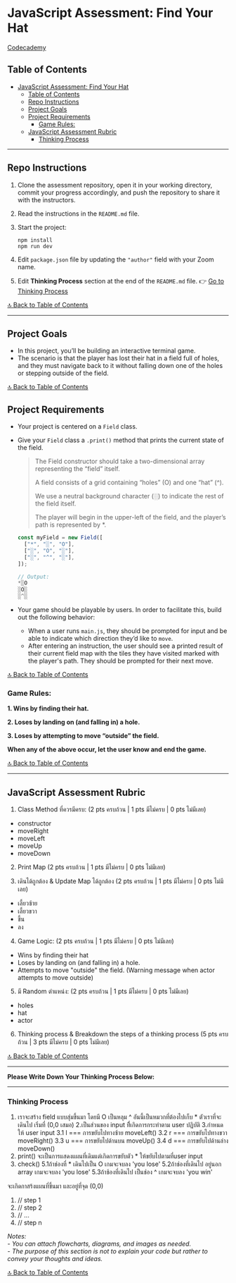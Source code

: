 # JavaScript Assessment: Find Your Hat

[Codecademy](https://www.codecademy.com/projects/practice/find-your-hat)

## Table of Contents

- [JavaScript Assessment: Find Your Hat](#javascript-assessment-find-your-hat)
  - [Table of Contents](#table-of-contents)
  - [Repo Instructions](#repo-instructions)
  - [Project Goals](#project-goals)
  - [Project Requirements](#project-requirements)
    - [Game Rules:](#game-rules)
  - [JavaScript Assessment Rubric](#javascript-assessment-rubric)
    - [Thinking Process](#thinking-process)

---

## Repo Instructions

1. Clone the assessment repository, open it in your working directory, commit your progress accordingly, and push the repository to share it with the instructors.
2. Read the instructions in the `README.md` file.
3. Start the project:

   ```terminal
   npm install
   npm run dev
   ```

4. Edit `package.json` file by updating the `"author"` field with your Zoom name.
5. Edit **Thinking Process** section at the end of the `README.md` file. 👉 [Go to Thinking Process](#thinking-process)

[🔝 Back to Table of Contents](#table-of-contents)

---

## Project Goals

- In this project, you’ll be building an interactive terminal game.
- The scenario is that the player has lost their hat in a field full of holes, and they must navigate back to it without falling down one of the holes or stepping outside of the field.

[🔝 Back to Table of Contents](#table-of-contents)

## Project Requirements

- Your project is centered on a `Field` class.
- Give your `Field` class a `.print()` method that prints the current state of the field.

  > The Field constructor should take a two-dimensional array representing the “field” itself.
  >
  > A field consists of a grid containing “holes” (O) and one “hat” (^).
  >
  > We use a neutral background character (░) to indicate the rest of the field itself.
  >
  > The player will begin in the upper-left of the field, and the player’s path is represented by \*.

  ```js
  const myField = new Field([
  	["*", "░", "O"],
  	["░", "O", "░"],
  	["░", "^", "░"],
  ]);

  // Output:
  *░O
  ░O░
  ░^░

  ```

- Your game should be playable by users. In order to facilitate this, build out the following behavior:

  - When a user runs `main.js`, they should be prompted for input and be able to indicate which direction they’d like to `move`.
  - After entering an instruction, the user should see a printed result of their current field map with the tiles they have visited marked with the player's path. They should be prompted for their next move.

[🔝 Back to Table of Contents](#table-of-contents)

### Game Rules:

**1. Wins by finding their hat.**

**2. Loses by landing on (and falling in) a hole.**

**3. Loses by attempting to move “outside” the field.**

**When any of the above occur, let the user know and end the game.**

[🔝 Back to Table of Contents](#table-of-contents)

---

## JavaScript Assessment Rubric

1. Class Method ที่ควรมีครบ: (2 pts ครบถ้วน | 1 pts มีไม่ครบ | 0 pts ไม่มีเลย)

- constructor
- moveRight
- moveLeft
- moveUp
- moveDown

2. Print Map (2 pts ครบถ้วน | 1 pts มีไม่ครบ | 0 pts ไม่มีเลย)

3. เดินได้ถูกต้อง & Update Map ได้ถูกต้อง (2 pts ครบถ้วน | 1 pts มีไม่ครบ | 0 pts ไม่มีเลย)

- เลี้ยวซ้าย
- เลี้ยวขวา
- ขึ้น
- ลง

4. Game Logic: (2 pts ครบถ้วน | 1 pts มีไม่ครบ | 0 pts ไม่มีเลย)

- Wins by finding their hat
- Loses by landing on (and falling in) a hole.
- Attempts to move "outside" the field. (Warning message when actor attempts to move outside)

5. มี Random ตำแหน่ง: (2 pts ครบถ้วน | 1 pts มีไม่ครบ | 0 pts ไม่มีเลย)

- holes
- hat
- actor

6. Thinking process & Breakdown the steps of a thinking process (5 pts ครบถ้วน | 3 pts มีไม่ครบ | 0 pts ไม่มีเลย)

[🔝 Back to Table of Contents](#table-of-contents)

---

**Please Write Down Your Thinking Process Below:**

---

### Thinking Process
1. เราจะสร้าง field แบบสุ่มขึ้นมา โดยมี O เป็นหลุม ^ อันนี้เป็นหมวกที่ต้องไปเก็บ * ตัวเราที่จะเดินไป เริ่มที่ (0,0 เสมอ)
2.เป็นส่วนของ input ทีี่เกิดการกระทำตาม user ปฏิบัติ
3.กำหนดให้ user input
3.1 l === การขยับไปทางซ้าย moveLeft()
3.2 r === การขยับไปทางขวา moveRight()
3.3 u === การขยับไปด้านบน moveUp()
3.4 d === การขยับไปด้านล่าง moveDown()
4. print() จะเป็นการแสดงแผนที่เดิมแต่เกิดการขยับตัว * ให้ขยับไปตามที่user input
5. check() 
5.1ถ้าช่องที่ * เดินไปเป็น O เกมจะจบลง 'you lose'
5.2ถ้าช่องที่เดินไป อยู่นอก array เกมจะจบลง 'you lose'
5.3ถ้าช้องที่เดินไป เป็นช่อง ^ เกมจะจบลง 'you win'

จะเกิดกาสร้งแผนที่ขึ้นมา และอยู่ที่จุด (0,0) 

1. // step 1
2. // step 2
3. // ...
4. // step n

_Notes:_<br>
_- You can attach flowcharts, diagrams, and images as needed._<br>
_- The purpose of this section is not to explain your code but rather to convey your thoughts and ideas._

[🔝 Back to Table of Contents](#table-of-contents)
